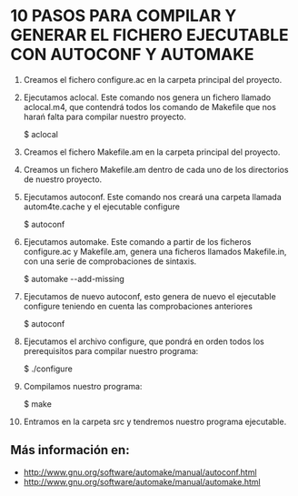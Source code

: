
10 PASOS PARA COMPILAR Y GENERAR EL FICHERO EJECUTABLE CON AUTOCONF Y AUTOMAKE
==============================================================================

1) Creamos el fichero configure.ac en la carpeta principal del proyecto.

2) Ejecutamos aclocal. Este comando nos genera un fichero llamado aclocal.m4, que contendrá todos los comando de Makefile que nos harań falta para compilar nuestro proyecto.

    $ aclocal

3) Creamos el fichero Makefile.am en la carpeta principal del proyecto.

4) Creamos un fichero Makefile.am dentro de cada uno de los directorios de nuestro proyecto.

5) Ejecutamos autoconf. Este comando nos creará una carpeta llamada autom4te.cache y el ejecutable configure

    $ autoconf

6) Ejecutamos automake. Este comando a partir de los ficheros configure.ac y Makefile.am, genera una ficheros llamados Makefile.in, con una serie de comprobaciones de sintaxis.
 
    $ automake --add-missing

7) Ejecutamos de nuevo autoconf, esto genera de nuevo el ejecutable configure teniendo en cuenta las comprobaciones anteriores

    $ autoconf

8) Ejecutamos el archivo configure, que pondrá en orden todos los prerequisitos para compilar nuestro programa:

    $ ./configure

9) Compilamos nuestro programa:

    $ make

10) Entramos en la carpeta src y tendremos nuestro programa ejecutable.


## Más información en:
   - http://www.gnu.org/software/automake/manual/autoconf.html
   - http://www.gnu.org/software/automake/manual/automake.html

